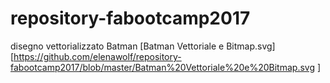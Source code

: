 # repository-fabootcamp2017

disegno vettorializzato Batman [Batman Vettoriale e Bitmap.svg] [https://github.com/elenawolf/repository-fabootcamp2017/blob/master/Batman%20Vettoriale%20e%20Bitmap.svg ]

